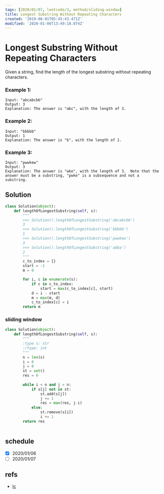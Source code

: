 ```yaml
---
tags: [2020/01/07, leetcode/3, method/sliding-window]
title: Longest Substring Without Repeating Characters
created: '2019-08-01T05:45:43.471Z'
modified: '2020-01-06T13:49:18.074Z'
---
```


#  Longest Substring Without Repeating Characters

Given a string, find the length of the longest substring without repeating characters.

### Example 1:

```
Input: "abcabcbb"
Output: 3
Explanation: The answer is "abc", with the length of 3.
```

### Example 2:

```
Input: "bbbbb"
Output: 1
Explanation: The answer is "b", with the length of 1.
```

### Example 3:

```
Input: "pwwkew"
Output: 3
Explanation: The answer is "wke", with the length of 3.  Note that the answer must be a substring, "pwke" is a subsequence and not a substring.
```

## Solution

```python
class Solution(object):
    def lengthOfLongestSubstring(self, s):
        """
        >>> Solution().lengthOfLongestSubstring('abcabcbb')
        3
        >>> Solution().lengthOfLongestSubstring('bbbbb')
        1
        >>> Solution().lengthOfLongestSubstring('pwwkew')
        3
        >>> Solution().lengthOfLongestSubstring('abba')
        2
        """
        c_to_index = {}
        start = -1
        m = 0

        for i, c in enumerate(s):
            if c in c_to_index:
                start = max(c_to_index[c], start)
            d = i - start
            m = max(m, d)
            c_to_index[c] = i
        return m
```

### sliding window

```python
class Solution(object):
    def lengthOfLongestSubstring(self, s):
        """
        :type s: str
        :rtype: int
        """
        n = len(s)
        i = 0
        j = 0
        st = set()
        res = 0
        
        while i < n and j < n:
            if s[j] not in st:
                st.add(s[j])
                j += 1
                res = max(res, j-i)
            else:
                st.remove(s[i])
                i += 1
        return res
                
```

## schedule

* [x] 2020/01/06
* [ ] 2020/01/07

## refs

* [lc](https://leetcode.com/problems/longest-substring-without-repeating-characters/)
